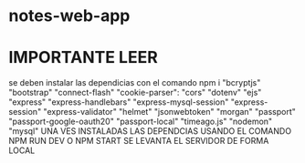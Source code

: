# notes-web-app
# IMPORTANTE LEER
se deben instalar las dependicias 
con el comando npm i 
    "bcryptjs"
    "bootstrap"
    "connect-flash"
    "cookie-parser":
    "cors"
    "dotenv"
    "ejs"
    "express"
    "express-handlebars"
    "express-mysql-session"
    "express-session"
    "express-validator"
    "helmet"
    "jsonwebtoken"
    "morgan"
    "passport"
    "passport-google-oauth20"
    "passport-local"
    "timeago.js"
    "nodemon"
    "mysql"
    UNA VES INSTALADAS LAS DEPENDCIAS USANDO EL COMANDO NPM RUN DEV O NPM START SE LEVANTA EL SERVIDOR DE FORMA LOCAL
